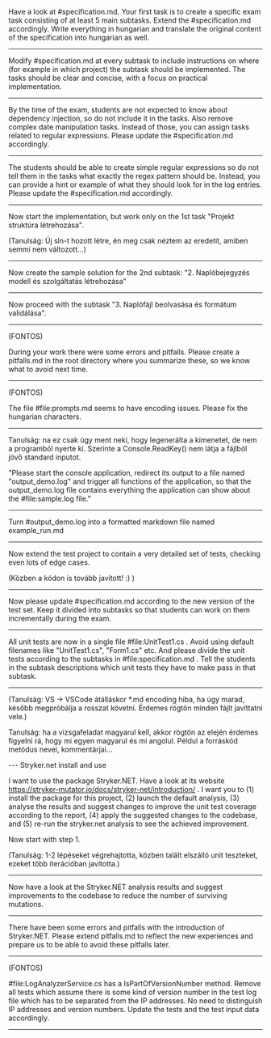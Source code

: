 Have a look at #specification.md. Your first task is to create a specific exam task consisting of at least 5 main subtasks. Extend the #specification.md accordingly. Write everything in hungarian and translate the original content of the specification into hungarian as well.

---

Modify #specification.md at every subtask to include instructions on where (for example in which project) the subtask should be implemented. The tasks should be clear and concise, with a focus on practical implementation.

---

By the time of the exam, students are not expected to know about dependency injection, so do not include it in the tasks. Also remove complex date manipulation tasks. Instead of those, you can assign tasks related to regular expressions.
Please update the #specification.md accordingly.

---

The students should be able to create simple regular expressions so do not tell them in the tasks what exactly the regex pattern should be. Instead, you can provide a hint or example of what they should look for in the log entries.
Please update the #specification.md accordingly.

---

Now start the implementation, but work only on the 1st task "Projekt struktúra létrehozása".

(Tanulság: Új sln-t hozott létre, én meg csak néztem az eredetit, amiben semmi nem változott...)

---

Now create the sample solution for the 2nd subtask: "2. Naplóbejegyzés modell és szolgáltatás létrehozása"

---

Now proceed with the subtask "3. Naplófájl beolvasása és formátum validálása".

---
(FONTOS)

During your work there were some errors and pitfalls. Please create a pitfalls.md in the root directory where you summarize these, so we know what to avoid next time.

---
(FONTOS)

The file #file:prompts.md seems to have encoding issues. Please fix the hungarian characters.

---
Tanulság: na ez csak úgy ment neki, hogy legenerálta a kimenetet, de nem a programból nyerte ki. Szerinte a Console.ReadKey() nem látja a fájlból jövő standard inputot.

"Please start the console application, redirect its output to a file named "output_demo.log" and trigger all functions of the application, so that the output_demo.log file contains everything the application can show about the #file:sample.log file."

---

Turn #output_demo.log into a formatted markdown file named example_run.md

---

Now extend the test project to contain a very detailed set of tests, checking even lots of edge cases.

(Közben a kódon is tovább javított! :) )

---

Now please update #specification.md according to the new version of the test set. Keep it divided into subtasks so that students can work on them incrementally during the exam.

---

All unit tests are now in a single file #file:UnitTest1.cs . Avoid using default filenames like "UnitTest1.cs", "Form1.cs" etc. And please divide the unit tests according to the subtasks in #file:specification.md . Tell the students in the subtask descriptions which unit tests they have to make pass in that subtask.

---

(Tanulság: VS -> VSCode átálláskor *.md encoding hiba, ha úgy marad, később megpróbálja a rosszat követni. Érdemes rögtön minden fájlt javíttatni vele.)

Tanulság: ha a vizsgafeladat magyarul kell, akkor rögtön az elején érdemes figyelni rá, hogy mi egyen magyarul és mi angolul. Példul a forráskód metódus nevei, kommentárjai...

--- Stryker.net install and use

I want to use the package Stryker.NET. Have a look at its website https://stryker-mutator.io/docs/stryker-net/introduction/ . I want you to
(1) install the package for this project,
(2) launch the default analysis,
(3) analyse the results and suggest changes to improve the unit test coverage according to the report,
(4) apply the suggested changes to the codebase, and
(5) re-run the stryker.net analysis to see the achieved improvement.

Now start with step 1.

(Tanulság: 1-2 lépéseket végrehajtotta, közben talált elszálló unit teszteket, ezeket több iterációban javította.)

---

Now have a look at the Stryker.NET analysis results and suggest improvements to the codebase to reduce the number of surviving mutations.

---

There have been some errors and pitfalls with the introduction of Stryker.NET. Please extend pitfalls.md to reflect the new experiences and prepare us to be able to avoid these pitfalls later.

---
(FONTOS)

#file:LogAnalyzerService.cs has a IsPartOfVersionNumber method. Remove all tests which assume there is some kind of version number in the test log file which has to be separated from the IP addresses. No need to distinguish IP addresses and version numbers. Update the tests and the test input data accordingly.

---
